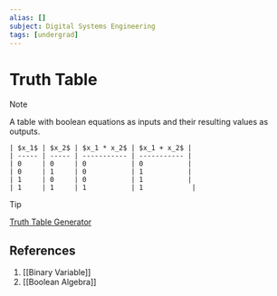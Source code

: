 ```yaml
---
alias: []
subject: Digital Systems Engineering
tags: [undergrad]
---
```

# Truth Table

> [!note]
> A table with boolean equations as inputs and their resulting values as outputs.

```ad-example
| $x_1$ | $x_2$ | $x_1 * x_2$ | $x_1 + x_2$ |
| ----- | ----- | ----------- | ----------- |
| 0     | 0     | 0           | 0           |
| 0     | 1     | 0           | 1           |
| 1     | 0     | 0           | 1           |
| 1     | 1     | 1           | 1            |
```

> [!tip]
> [Truth Table Generator](https://web.stanford.edu/class/cs103/tools/truth-table-tool/)

## References
1. [[Binary Variable]]
2. [[Boolean Algebra]]